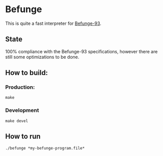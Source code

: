 # Befunge

This is quite a fast interpreter for [Befunge-93](https://en.wikipedia.org/wiki/Befunge).

## State

100% compliance with the Befunge-93 specifications, however there are still
some optimizations to be done.

## How to build:

### Production:

```
make
```

### Development

```
make devel
```

## How to run

```
./befunge *my-befunge-program.file*
```
